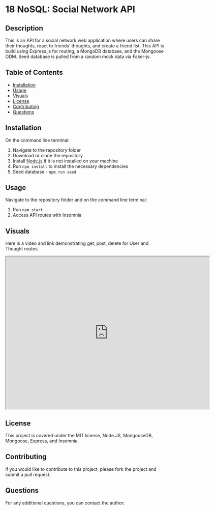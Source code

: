 # 18 NoSQL: Social Network API

  ## Description

This is an API for a social network web application where users can share their thoughts, react to friends’ thoughts, and create a friend list. This API is build using Express.js for routing, a MongoDB database, and the Mongoose ODM. Seed database is pulled from a random mock data via Faker-js. 

  ## Table of Contents
  - [Installation](#installation)
  - [Usage](#usage)
  - [Visuals](#visuals)
  - [License](#license)
  - [Contributing](#contributing)
  - [Questions](#questions)

  ## Installation
  On the command line terminal:
  1. Navigate to the repository folder 
  2. Download or clone the repository
  3. Install [Node.js](https://nodejs.org/) if it is not installed on your machine
  4. Run `npm install` to install the necessary dependencies
  5. Seed database - `npm run seed`

  ## Usage
Navigate to the repository folder and on the command line terminal: 
  1. Run `npm start`
  2. Access API routes with Insomnia

  ## Visuals
  Here is a video and link demonstrating get, post, delete for User and Thought routes. 

  <iframe src="https://drive.google.com/file/d/15b5g4Y-4jMM7oGvqH9FiCjkCHGQK_UFB/preview" width="640" height="480"></iframe>

  ## License
  This project is covered under the MIT license, Node.JS, MongooseDB, Mongoose, Express, and Insomnia. 

  ## Contributing
  If you would like to contribute to this project, please fork the project and submit a pull request.

  ## Questions
  For any additional questions, you can contact the author: 

